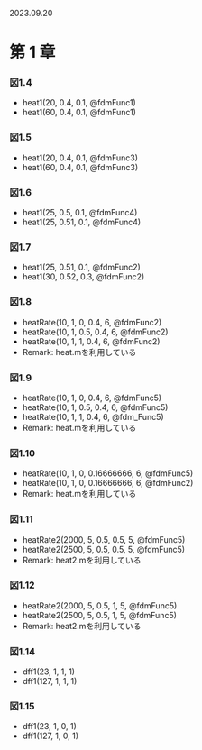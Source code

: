 2023.09.20

# 第 1 章

### 図1.4
- heat1(20, 0.4, 0.1, @fdmFunc1)
- heat1(60, 0.4, 0.1, @fdmFunc1)

### 図1.5
- heat1(20, 0.4, 0.1, @fdmFunc3)
- heat1(60, 0.4, 0.1, @fdmFunc3)

### 図1.6
- heat1(25, 0.5, 0.1, @fdmFunc4)
- heat1(25, 0.51, 0.1, @fdmFunc4)

### 図1.7
- heat1(25, 0.51, 0.1, @fdmFunc2)
- heat1(30, 0.52, 0.3, @fdmFunc2)

### 図1.8
- heatRate(10, 1, 0, 0.4, 6, @fdmFunc2)
- heatRate(10, 1, 0.5, 0.4, 6, @fdmFunc2)
- heatRate(10, 1, 1, 0.4, 6, @fdmFunc2)
- Remark: heat.mを利用している

### 図1.9
- heatRate(10, 1, 0, 0.4, 6, @fdmFunc5)
- heatRate(10, 1, 0.5, 0.4, 6, @fdmFunc5)
- heatRate(10, 1, 1, 0.4, 6, @fdm_Func5)
- Remark: heat.mを利用している

### 図1.10
- heatRate(10, 1, 0, 0.16666666, 6, @fdmFunc5)
- heatRate(10, 1, 0, 0.16666666, 6, @fdmFunc2)
- Remark: heat.mを利用している

### 図1.11
- heatRate2(2000, 5, 0.5, 0.5, 5, @fdmFunc5)
- heatRate2(2500, 5, 0.5, 0.5, 5, @fdmFunc5)
- Remark: heat2.mを利用している

### 図1.12
- heatRate2(2000, 5, 0.5, 1, 5, @fdmFunc5)
- heatRate2(2500, 5, 0.5, 1, 5, @fdmFunc5)
- Remark: heat2.mを利用している

### 図1.14
- dff1(23, 1, 1, 1)
- dff1(127, 1, 1, 1)

### 図1.15
- dff1(23, 1, 0, 1)
- dff1(127, 1, 0, 1)
